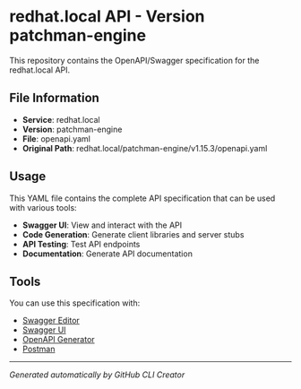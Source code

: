 # redhat.local API - Version patchman-engine

This repository contains the OpenAPI/Swagger specification for the redhat.local API.

## File Information

- **Service**: redhat.local
- **Version**: patchman-engine
- **File**: openapi.yaml
- **Original Path**: redhat.local/patchman-engine/v1.15.3/openapi.yaml

## Usage

This YAML file contains the complete API specification that can be used with various tools:

- **Swagger UI**: View and interact with the API
- **Code Generation**: Generate client libraries and server stubs
- **API Testing**: Test API endpoints
- **Documentation**: Generate API documentation

## Tools

You can use this specification with:

- [Swagger Editor](https://editor.swagger.io/)
- [Swagger UI](https://swagger.io/tools/swagger-ui/)
- [OpenAPI Generator](https://openapi-generator.tech/)
- [Postman](https://www.postman.com/)

---

*Generated automatically by GitHub CLI Creator*
